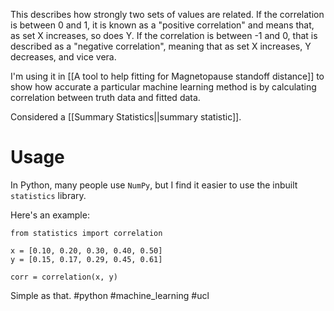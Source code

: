 This describes how strongly two sets of values are related. If the correlation is between 0 and 1, it is known as a "positive correlation" and means that, as set X increases, so does Y. If the correlation is between -1 and 0, that is described as a "negative correlation", meaning that as set X increases, Y decreases, and vice vera.

I'm using it in [[A tool to help fitting for Magnetopause standoff distance]] to show how accurate a particular machine learning method is by calculating correlation between truth data and fitted data.

Considered a [[Summary Statistics||summary statistic]].
# Usage
In Python, many people use `NumPy`, but I find it easier to use the inbuilt `statistics` library. 

Here's an example:
```
from statistics import correlation

x = [0.10, 0.20, 0.30, 0.40, 0.50]
y = [0.15, 0.17, 0.29, 0.45, 0.61]

corr = correlation(x, y)
```

Simple as that.
#python #machine_learning #ucl